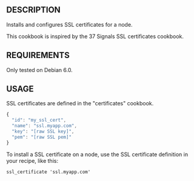 ## DESCRIPTION

Installs and configures SSL certificates for a node.

This cookbook is inspired by the 37 Signals SSL certificates cookbook.

## REQUIREMENTS

Only tested on Debian 6.0.

## USAGE

SSL certificates are defined in the "certificates" cookbook.

````javascript
{
  "id": "my_ssl_cert",
  "name": "ssl.myapp.com",
  "key": "[raw SSL key]",
  "pem": "[raw SSL pem]"
}
````

To install a SSL certificate on a node, use the SSL certificate definition in
your recipe, like this:

````
ssl_certificate 'ssl.myapp.com'
````

